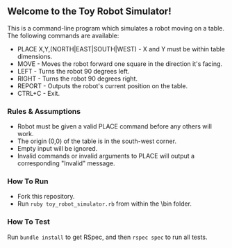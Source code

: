 ## Welcome to the Toy Robot Simulator!

This is a command-line program which simulates a robot moving on a table. The following commands are available:

* PLACE X,Y,(NORTH|EAST|SOUTH|WEST) - X and Y must be within table dimensions.
* MOVE - Moves the robot forward one square in the direction it's facing.
* LEFT - Turns the robot 90 degrees left.
* RIGHT - Turns the robot 90 degrees right.
* REPORT - Outputs the robot's current position on the table.
* CTRL+C - Exit.

### Rules & Assumptions

* Robot must be given a valid PLACE command before any others will work.
* The origin (0,0) of the table is in the south-west corner.
* Empty input will be ignored.
* Invalid commands or invalid arguments to PLACE will output a corresponding "Invalid" message.

### How To Run

* Fork this repository.
* Run `ruby toy_robot_simulator.rb` from within the \bin folder.


### How To Test

Run `bundle install` to get RSpec, and then `rspec spec` to run all tests.